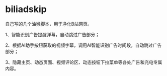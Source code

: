 # biliadskip

自己写的几个油猴脚本，用于净化B站网页。

1、智能识别广告提醒弹幕，自动跳过广告部分；

2、根据AI助手按钮获取的视频字幕，调用AI智能识别广告时间段，自动跳过广告部分；

3、隐藏主页、动态页面、视频评论区、动态按钮下拉菜单等各处广告和充电专属内容。

